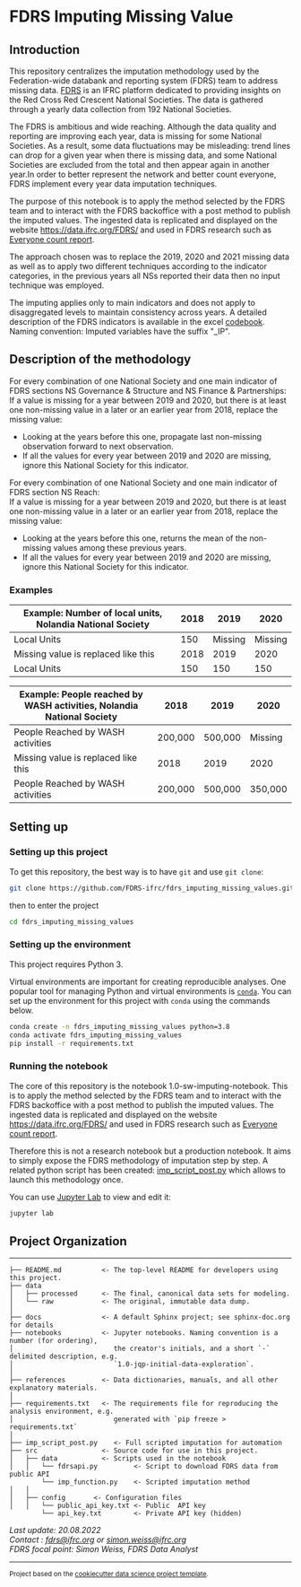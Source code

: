 # FDRS Imputing Missing Value

## Introduction

This repository centralizes the imputation methodology used by the Federation-wide databank and reporting system (FDRS) team to address missing data. [FDRS](https://data.ifrc.org/FDRS/) is an IFRC platform dedicated to providing insights on the Red Cross Red Crescent National Societies. The data is gathered through a yearly data collection from 192 National Societies. 

The FDRS is ambitious and wide reaching. Although the data quality and reporting are improving each year, data is missing for some National Societies. As a result, some data fluctuations may be misleading: trend lines can drop for a given year when there is missing data, and some National Societies are excluded from the total and then appear again in another year.In order to better represent the network and better count everyone, FDRS implement every year data imputation techniques. 

The purpose of this notebook is to apply the method selected by the FDRS team and to interact with the FDRS backoffice with a post method to publish the imputed values. 
The ingested data is  replicated and displayed on the website https://data.ifrc.org/FDRS/ and used in FDRS research such as [Everyone count report](https://data-api.ifrc.org/documents/noiso/Everyone%20Counts%20Report%202022%20EN.pdf). 

The approach chosen was to replace the 2019, 2020 and 2021 missing data as well as to apply two different techniques according to the indicator categories, in the previous years all NSs reported their data then no input technique was employed.   

The imputing applies only to main indicators and does not apply to disaggregated levels to maintain consistency across years. A detailed description of the FDRS indicators is available in the excel [codebook](https://github.com/FDRS-ifrc/fdrs_imputing_missing_values/blob/main/references/codebook.xlsx). Naming convention: Imputed variables have the suffix "_IP". 

## Description of the methodology
For every combination of one National Society and one main indicator of FDRS sections NS Governance & Structure and NS Finance & Partnerships:  
If a value is missing for a year between 2019 and 2020, but there is at least one non-missing value in a later or an earlier year from 2018, replace the missing value:

- Looking at the years before this one, propagate last non-missing observation forward to next observation.
- If all the values for every year between 2019 and 2020 are missing, ignore this National Society for this indicator.

For every combination of one National Society and one main indicator of FDRS section NS Reach:  
If a value is missing for a year between 2019 and 2020, but there is at least one non-missing value in a later or an earlier year from 2018, replace the missing value:

- Looking at the years before this one, returns the mean of the non-missing values among these previous years.
- If all the values for every year between 2019 and 2020 are missing, ignore this National Society for this indicator.


### Examples

| Example: Number of local units, Nolandia National Society   	                                    | 2018    	| 2019    	| 2020    	|
|-----------------------------------------------------------------------------------------------	|---------	|---------	|---------	|
| Local Units                                                                                    	| 150    	| Missing 	| Missing 	|
| Missing value is replaced like this                                                           	| 2018    	| 2019    	| 2020    	|
| Local Units                                                                                    	| 150    	| 150   	| 150    	|

| Example: People reached by WASH activities, Nolandia National Society 	                        | 2018    	| 2019    	| 2020    	|
|-----------------------------------------------------------------------------------------------	|---------	|---------	|---------	|
| People Reached by WASH activities                                                             	| 200,000 	| 500,000 	| Missing 	|
| Missing value is replaced like this                                                           	| 2018    	| 2019    	| 2020    	|
| People Reached by WASH activities                                                             	| 200,000 	| 500,000 	| 350,000 	|

## Setting up

### Setting up this project

To get this repository, the best way is to have `git` and use `git clone`:

```bash
git clone https://github.com/FDRS-ifrc/fdrs_imputing_missing_values.git
```

then to enter the project
```bash
cd fdrs_imputing_missing_values 
```
### Setting up the environment

This project requires Python 3.

Virtual environments are important for creating reproducible analyses. One popular tool for managing Python and virtual environments is [`conda`](https://docs.conda.io/en/latest/miniconda.html). You can set up the environment for this project with `conda` using the commands below.

```bash
conda create -n fdrs_imputing_missing_values python=3.8
conda activate fdrs_imputing_missing_values
pip install -r requirements.txt
```

### Running the notebook
The core of this repository is the notebook 1.0-sw-imputing-notebook. 
This is to apply the method selected by the FDRS team and to interact with the FDRS backoffice with a post method to publish the imputed values. 
The ingested data is replicated and displayed on the website https://data.ifrc.org/FDRS/ and used in FDRS research such as [Everyone count report](https://data-api.ifrc.org/documents/noiso/Everyone%20Counts%20Report%202022%20EN.pdf). 

Therefore this is not a research notebook but a production notebook. It aims to simply expose the FDRS methodology of imputation step by step. A related python script has been created: [imp_script_post.py](https://github.com/FDRS-ifrc/fdrs_imputing_missing_values/blob/main/imp_script_post.py) which allows to launch this methodology once. 

You can use [Jupyter Lab](https://jupyter.org/) to view and edit it:

```bash
jupyter lab
```


## Project Organization
------------
    ├── README.md          <- The top-level README for developers using this project.
    ├── data
    │   ├── processed      <- The final, canonical data sets for modeling.
    │   └── raw            <- The original, immutable data dump.
    │
    ├── docs               <- A default Sphinx project; see sphinx-doc.org for details
    ├── notebooks          <- Jupyter notebooks. Naming convention is a number (for ordering),
    │                         the creator's initials, and a short `-` delimited description, e.g.
    │                         `1.0-jqp-initial-data-exploration`.
    │
    ├── references         <- Data dictionaries, manuals, and all other explanatory materials.
    │
    ├── requirements.txt   <- The requirements file for reproducing the analysis environment, e.g.
    │                         generated with `pip freeze > requirements.txt`
    │
    ├── imp_script_post.py    <- Full scripted imputation for automation
    ├── src                <- Source code for use in this project.
    │   ├── data           <- Scripts used in the notebook 
    │   │   └── fdrsapi.py         <- Script to download FDRS data from public API
            └── imp_function.py    <- Scripted imputation method 
    │   │
    │   ├── config       <- Configuration files
    │   │   └── public_api_key.txt <- Public  API key
            └── api_key.txt        <- Private API key (hidden)

*Last update: 20.08.2022*  
*Contact : fdrs@ifrc.org or simon.weiss@ifrc.org*  
*FDRS focal point: Simon Weiss, FDRS Data Analyst*    

--------

<p><small>Project based on the <a target="_blank" href="https://drivendata.github.io/cookiecutter-data-science/">cookiecutter data science project template</a>.</small></p>
